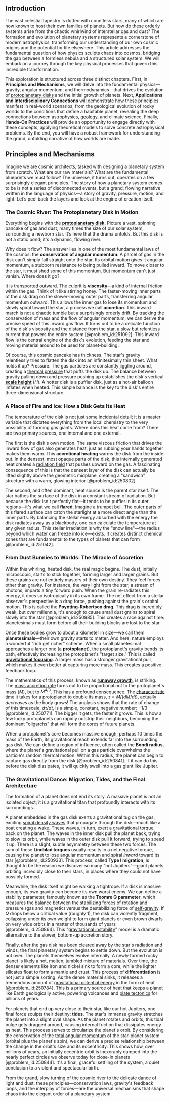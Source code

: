 ## Introduction
The vast celestial tapestry is dotted with countless stars, many of which are now known to host their own families of planets. But how do these orderly systems arise from the chaotic whirlwind of interstellar gas and dust? The formation and evolution of planetary systems represents a cornerstone of modern astrophysics, transforming our understanding of our own cosmic origins and the potential for life elsewhere. This article addresses the fundamental question of how physics sculpts chaos into cosmos, bridging the gap between a formless nebula and a structured solar system. We will embark on a journey through the key physical processes that govern this incredible transformation.

This exploration is structured across three distinct chapters. First, in **Principles and Mechanisms**, we will delve into the fundamental physics—gravity, angular momentum, and thermodynamics—that drives the evolution of [protoplanetary disks](@article_id:157477) and the initial growth of planets. Next, **Applications and Interdisciplinary Connections** will demonstrate how these principles manifest in real-world scenarios, from the geological evolution of rocky worlds to the conditions that define a habitable planet, revealing the deep connections between astrophysics, [geology](@article_id:141716), and climate science. Finally, **Hands-On Practices** will provide an opportunity to engage directly with these concepts, applying theoretical models to solve concrete astrophysical problems. By the end, you will have a robust framework for understanding the grand, unfolding narrative of how worlds are made.

## Principles and Mechanisms

Imagine we are cosmic architects, tasked with designing a planetary system from scratch. What are our raw materials? What are the fundamental blueprints we must follow? The universe, it turns out, operates on a few surprisingly elegant principles. The story of how a planetary system comes to be is not a series of disconnected events, but a grand, flowing narrative written in the language of physics—a story of gravity, pressure, motion, and light. Let’s peel back the layers and look at the engine of creation itself.

### The Cosmic River: The Protoplanetary Disk in Motion

Everything begins with the **[protoplanetary disk](@article_id:157566)**. Picture a vast, spinning pancake of gas and dust, many times the size of our solar system, surrounding a newborn star. It’s here that the drama unfolds. But this disk is not a static pond; it's a dynamic, flowing river.

Why does it flow? The answer lies in one of the most fundamental laws of the cosmos: the **conservation of angular momentum**. A parcel of gas in the disk can't simply fall straight onto the star. Its orbital motion gives it angular momentum, a stubborn resistance to being pulled inward. To move closer to the star, it must shed some of this momentum. But momentum can't just vanish. Where does it go?

It is transported outward. The culprit is **viscosity**—a kind of internal friction within the gas. Think of it like stirring honey. The faster-moving inner parts of the disk drag on the slower-moving outer parts, transferring angular momentum outward. This allows the inner gas to lose its momentum and slowly spiral toward the star, a process we call **accretion**. This inward march is not a chaotic tumble but a surprisingly orderly drift. By tracking the conservation of mass and the flow of angular momentum, we can derive the precise speed of this inward gas flow. It turns out to be a delicate function of the disk's viscosity and the distance from the star, a slow but relentless current that powers the entire system [@problem_id:251092]. This inward flow is the central engine of the disk's evolution, feeding the star and moving material around to be used for planet-building.

Of course, this cosmic pancake has thickness. The star's gravity relentlessly tries to flatten the disk into an infinitesimally thin sheet. What holds it up? Pressure. The gas particles are constantly jiggling around, creating a [thermal pressure](@article_id:202267) that puffs the disk up. The balance between gravity pulling down and pressure pushing up establishes the disk's vertical **[scale height](@article_id:263260)** ($H$). A hotter disk is a puffier disk, just as a hot-air balloon inflates when heated. This simple balance is the key to the disk's entire three-dimensional structure.

### A Place of Fire and Ice: How a Disk Gets Its Heat

The temperature of the disk is not just some incidental detail; it is a master variable that dictates everything from the local chemistry to the very possibility of forming gas giants. Where does this heat come from? There are two primary sources, one internal and one external.

The first is the disk's own motion. The same viscous friction that drives the inward flow of gas also generates heat, just as rubbing your hands together makes them warm. This **accretional heating** warms the disk from the inside out. In the densest, most opaque parts of the disk, this internally generated heat creates a [radiation field](@article_id:163771) that pushes upward on the gas. A fascinating consequence of this is that the densest layer of the disk can actually be lifted slightly above the geometric midplane, creating a "sandwich" structure with a warm, glowing interior [@problem_id:250802].

The second, and often dominant, heat source is the parent star itself. The star bathes the surface of the disk in a constant stream of radiation. But because the disk isn't perfectly flat—it tends to be puffier in its outer regions—it's what we call **flared**. Imagine a trumpet bell. The outer parts of this flared surface can catch the starlight at a more direct angle than the inner parts. By balancing the stellar energy absorbed with the energy the disk radiates away as a blackbody, one can calculate the temperature at any given radius. This stellar irradiation is why the "snow line"—the radius beyond which water can freeze into ice—exists. It creates distinct chemical zones that are fundamental to the types of planets that can form [@problem_id:251042].

### From Dust Bunnies to Worlds: The Miracle of Accretion

Within this whirling, heated disk, the real magic begins. The dust, initially microscopic, starts to stick together, forming larger and larger grains. But these grains are not entirely masters of their own destiny. They feel forces other than gravity. For instance, the very light from the star, a stream of photons, imparts a tiny forward push. When the grain re-radiates this energy, it does so isotropically in its own frame. The net effect from a stellar observer's perspective is a drag force, pushing against the grain's orbital motion. This is called the **Poynting-Robertson drag**. This drag is incredibly weak, but over millennia, it's enough to cause small dust grains to spiral slowly into the star [@problem_id:250985]. This creates a race against time: planetesimals must form before all their building blocks are lost to the star.

Once these bodies grow to about a kilometer in size—we call them **planetesimals**—their own gravity starts to matter. And here, nature employs a wonderful "rich get richer" scheme. When a small planetesimal approaches a larger one (a **protoplanet**), the protoplanet's gravity bends its path, effectively increasing the protoplanet's "target size." This is called **[gravitational focusing](@article_id:144029)**. A larger mass has a stronger gravitational pull, which makes it even better at capturing more mass. This creates a positive feedback loop.

The mathematics of this process, known as **[runaway growth](@article_id:159678)**, is striking. The [mass accretion rate](@article_id:161431) turns out to be proportional not to the protoplanet's mass ($M$), but to $M^{4/3}$. This has a profound consequence. The [characteristic time](@article_id:172978) it takes for a protoplanet to double its mass, $\tau = M / (dM/dt)$, actually *decreases* as the body grows! The analysis shows that the rate of change of this timescale, $d\tau/dt$, is a simple, constant, negative number: $-1/3$ [@problem_id:250771]. The bigger it gets, the faster it grows. This is how a few lucky protoplanets can rapidly outstrip their neighbors, becoming the dominant "oligarchs" that will form the cores of future planets.

When a protoplanet's core becomes massive enough, perhaps 10 times the mass of the Earth, its gravitational reach extends far into the surrounding gas disk. We can define a region of influence, often called the **Bondi radius**, where the planet's gravitational pull on a gas particle overwhelms the particle's random thermal motion. Within this radius, the planet can begin to capture gas directly from the disk [@problem_id:250841]. If it can do this before the disk dissipates, it will quickly swell into a gas giant like Jupiter.

### The Gravitational Dance: Migration, Tides, and the Final Architecture

The formation of a planet does not end its story. A massive planet is not an isolated object; it is a gravitational titan that profoundly interacts with its surroundings.

A planet embedded in the gas disk exerts a gravitational tug on the gas, exciting [spiral density waves](@article_id:161052) that propagate through the disk—much like a boat creating a wake. These waves, in turn, exert a gravitational torque back on the planet. The waves in the inner disk pull the planet back, trying to slow its orbit, while waves in the outer disk pull it forward, trying to speed it up. There is a slight, subtle asymmetry between these two forces. The sum of these **Lindblad torques** usually results in a net negative torque, causing the planet to lose angular momentum and spiral *inward* toward its star [@problem_id:250933]. This process, called **Type I migration**, is thought to be the reason we discover so many "hot Jupiters"—giant planets orbiting incredibly close to their stars, in places where they could not have possibly formed.

Meanwhile, the disk itself might be walking a tightrope. If a disk is massive enough, its own gravity can become its own worst enemy. We can define a stability parameter, famously known as the **Toomre Q parameter**, which measures the balance between the stabilizing forces of rotation and pressure (gas and magnetic) versus the destabilizing force of [self-gravity](@article_id:270521). If $Q$ drops below a critical value (roughly 1), the disk can violently fragment, collapsing under its own weight to form giant planets or even brown dwarfs on very wide orbits in a matter of thousands of years [@problem_id:250864]. This "[gravitational instability](@article_id:160227)" model is a dramatic alternative to the slower, bottom-up accretion story.

Finally, after the gas disk has been cleared away by the star's radiation and winds, the final planetary system begins to settle down. But the evolution is not over. The planets themselves evolve internally. A newly formed rocky planet is likely a hot, molten, jumbled mixture of materials. Over time, the denser elements like iron and nickel sink to form a core, while the lighter silicates float to form a mantle and crust. This process of **differentiation** is not just a simple sorting. As the dense material sinks, it releases a tremendous amount of [gravitational potential energy](@article_id:268544) in the form of heat [@problem_id:250784]. This is a primary source of heat that keeps a planet like Earth geologically active, powering volcanoes and [plate tectonics](@article_id:169078) for billions of years.

For planets that end up very close to their star, like our hot Jupiters, one final force sculpts their destiny: **tides**. The star's immense gravity stretches the planet into a slight oval shape. As the planet rotates and orbits, this tidal bulge gets dragged around, causing internal friction that dissipates energy as heat. This process serves to circularize the planet's orbit. By considering the conservation of the [total angular momentum](@article_id:155254) of the star-planet system (orbital plus the planet's spin), we can derive a precise relationship between the change in the orbit's size and its eccentricity. This shows how, over millions of years, an initially eccentric orbit is inexorably damped into the nearly perfect circles we observe today for close-in planets [@problem_id:250844]. It's a final, graceful settling of the system, a quiet conclusion to a violent and spectacular birth.

From the grand, slow turning of the cosmic river to the delicate dance of light and dust, these principles—conservation laws, gravity's feedback loops, and the interplay of forces—are the universal mechanisms that shape chaos into the elegant order of a planetary system.